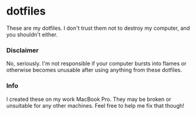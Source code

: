 # dotfiles

These are my dotfiles. I don't trust them not to destroy my computer, and you shouldn't either.

### Disclaimer
No, seriously. I'm not responsible if your computer bursts into flames or otherwise becomes unusable
after using anything from these dotfiles.

### Info
I created these on my work MacBook Pro. They may be broken or unsuitable for any other machines. Feel free to help me fix that though!
